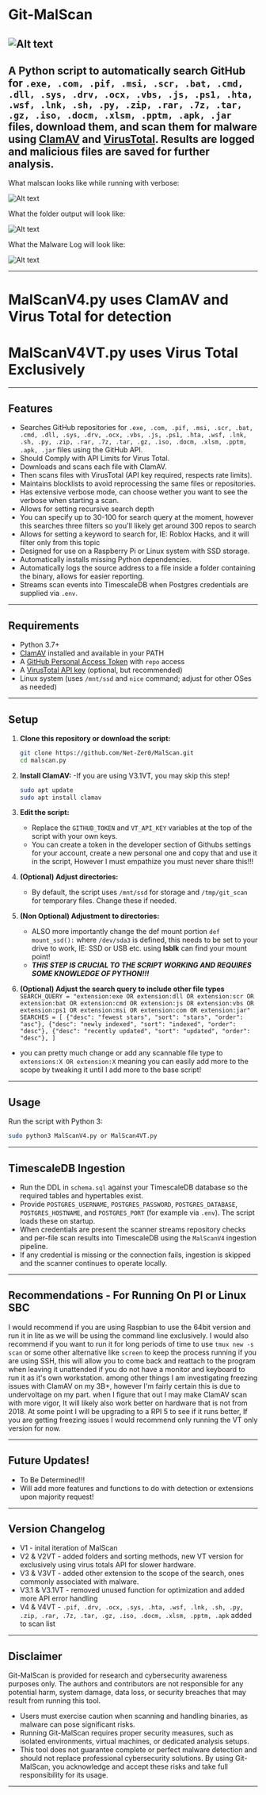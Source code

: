 # Git-MalScan
![Alt text](Images/logo512.png)
---
A Python script to **automatically search GitHub for `.exe, .com, .pif, .msi, .scr, .bat, .cmd, .dll, .sys, .drv, .ocx, .vbs, .js, .ps1, .hta, .wsf, .lnk, .sh, .py, .zip, .rar, .7z, .tar, .gz, .iso, .docm, .xlsm, .pptm, .apk, .jar` files**, download them, and scan them for malware using [ClamAV](https://www.clamav.net/) and [VirusTotal](https://www.virustotal.com/). Results are logged and malicious files are saved for further analysis.
---
What malscan looks like while running with verbose:

![Alt text](Images/UpdatedV3VT.png)

What the folder output will look like:

![Alt text](Images/FolderView.png)

What the Malware Log will look like:

![Alt text](Images/MalwareLog.png)

---
# MalScanV4.py uses ClamAV and Virus Total for detection
# MalScanV4VT.py uses Virus Total Exclusively
---

## Features

- Searches GitHub repositories for `.exe, .com, .pif, .msi, .scr, .bat, .cmd, .dll, .sys, .drv, .ocx, .vbs, .js, .ps1, .hta, .wsf, .lnk, .sh, .py, .zip, .rar, .7z, .tar, .gz, .iso, .docm, .xlsm, .pptm, .apk, .jar` files using the GitHub API.
- Should Comply with API Limits for Virus Total.
- Downloads and scans each file with ClamAV.
- Then scans files with VirusTotal (API key required, respects rate limits).
- Maintains blocklists to avoid reprocessing the same files or repositories.
- Has extensive verbose mode, can choose wether you want to see the verbose when starting a scan.
- Allows for setting recursive search depth
- You can specify up to 30-100 for search query at the moment, however this searches three filters so you'll likely get around 300 repos to search
- Allows for setting a keyword to search for, IE: Roblox Hacks, and it will filter only from this topic
- Designed for use on a Raspberry Pi or Linux system with SSD storage.
- Automatically installs missing Python dependencies.
- Automatically logs the source address to a file inside a folder containing the binary, allows for easier reporting.
- Streams scan events into TimescaleDB when Postgres credentials are supplied via `.env`.
---

## Requirements

- Python 3.7+
- [ClamAV](https://www.clamav.net/) installed and available in your PATH
- A [GitHub Personal Access Token](https://github.com/settings/tokens) with `repo` access
- A [VirusTotal API key](https://www.virustotal.com/gui/join-us) (optional, but recommended)
- Linux system (uses `/mnt/ssd` and `nice` command; adjust for other OSes as needed)

---

## Setup

1. **Clone this repository or download the script:**

    ```sh
    git clone https://github.com/Net-Zer0/MalScan.git
    cd malscan.py
    ```

2. **Install ClamAV:** -If you are using V3.1VT, you may skip this step!

    ```sh
    sudo apt update
    sudo apt install clamav
    ```

3. **Edit the script:**

    - Replace the `GITHUB_TOKEN` and `VT_API_KEY` variables at the top of the script with your own keys.
    - You can create a token in the developer section of Githubs settings for your account, create a new personal one and copy that and use it in the script, However I must empathize you must never share this!!!

4. **(Optional) Adjust directories:**

    - By default, the script uses `/mnt/ssd` for storage and `/tmp/git_scan` for temporary files. Change these if needed.
5. **(Non Optional) Adjustment to directories:**
    - ALSO more importantly change the def mount portion `def mount_ssd():` where  `/dev/sda3` is defined, this needs to be set to your drive to work, IE: SSD or USB etc. using **lsblk** can find your mount point!
    - ***THIS STEP IS CRUCIAL TO THE SCRIPT WORKING AND REQUIRES SOME KNOWLEDGE OF PYTHON!!!***

6. **(Optional) Adjust the search query to include other file types**
   `SEARCH_QUERY = "extension:exe OR extension:dll OR extension:scr OR extension:bat OR extension:cmd OR extension:js OR extension:vbs OR extension:ps1 OR extension:msi OR extension:com OR extension:jar"
SEARCHES = [
    {"desc": "fewest stars", "sort": "stars", "order": "asc"},
    {"desc": "newly indexed", "sort": "indexed", "order": "desc"},
    {"desc": "recently updated", "sort": "updated", "order": "desc"},
]`
- you can pretty much change or add any scannable file type to `extensions:X OR extension:X` meaning you can easily add more to the scope by tweaking it until I add more to the base script!
---

## Usage

Run the script with Python 3:

```sh
sudo python3 MalScanV4.py or MalScan4VT.py
```
--- 
## TimescaleDB Ingestion
- Run the DDL in `schema.sql` against your TimescaleDB database so the required tables and hypertables exist.
- Provide `POSTGRES_USERNAME`, `POSTGRES_PASSWORD`, `POSTGRES_DATABASE`, `POSTGRES_HOSTNAME`, and `POSTGRES_PORT` (for example via `.env`). The script loads these on startup.
- When credentials are present the scanner streams repository checks and per-file scan results into TimescaleDB using the `MalScanV4` ingestion pipeline.
- If any credential is missing or the connection fails, ingestion is skipped and the scanner continues to operate locally.
---
## Recommendations - For Running On PI or Linux SBC
I would recommend if you are using Raspbian to use the 64bit version and run it in lite as we will be using the command line exclusively. I would also recommend if you want to run it for long periods of time to use `tmux new -s scan` or some other alternative like `screen` to keep the process running if you are using SSH, this will allow you to come back and reattach to the program when leaving it unattended if you do not have a monitor and keyboard to run it as it's own workstation. among other things I am investigating freezing issues with ClamAV on my 3B+, however I'm fairly certain this is due to undervoltage on my part. when I figure that out I may make ClamAV scan with more vigor, It will likely also work better on hardware that is not from 2018. At some point I will be upgrading to a RPI 5 to see if it runs better, If you are getting freezing issues I would recommend only running the VT only version for now.

---
## Future Updates!

- To Be Determined!!!
- Will add more features and functions to do with detection or extensions upon majority request!
---
## Version Changelog
- V1 - inital iteration of MalScan
- V2 & V2VT - added folders and sorting methods, new VT version for exclusively using virus totals API for slower hardware.
- V3 & V3VT - added other extension to the scope of the search, ones commonly associated with malware.
- V3.1 & V3.1VT - removed unused function for optimization and added more API error handling
- V4 & V4VT - `.pif, .drv, .ocx, .sys, .hta, .wsf, .lnk, .sh, .py, .zip, .rar, .7z, .tar, .gz, .iso, .docm, .xlsm, .pptm, .apk` added to scan list
---
## Disclaimer
Git-MalScan is provided for research and cybersecurity awareness purposes only. The authors and contributors are not responsible for any potential harm, system damage, data loss, or security breaches that may result from running this tool.
- Users must exercise caution when scanning and handling binaries, as malware can pose significant risks.
- Running Git-MalScan requires proper security measures, such as isolated environments, virtual machines, or dedicated analysis setups.
- This tool does not guarantee complete or perfect malware detection and should not replace professional cybersecurity solutions.
By using Git-MalScan, you acknowledge and accept these risks and take full responsibility for its usage.
---
